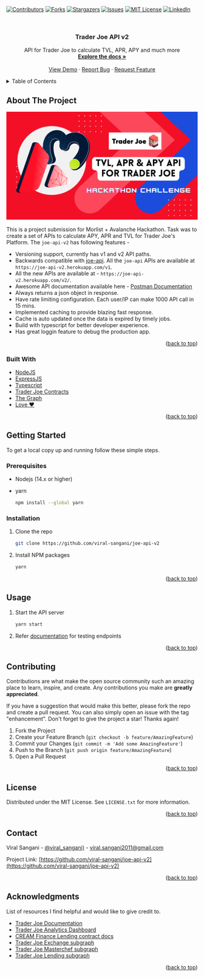 <div id="top"></div>

[![Contributors][contributors-shield]][contributors-url]
[![Forks][forks-shield]][forks-url]
[![Stargazers][stars-shield]][stars-url]
[![Issues][issues-shield]][issues-url]
[![MIT License][license-shield]][license-url]
[![LinkedIn][linkedin-shield]][linkedin-url]

<!-- PROJECT LOGO -->
<br />
<div align="center">

  <h3 align="center">Trader Joe API v2</h3>

  <p align="center">
    API for Trader Joe to calculate TVL, APR, APY and much more
    <br />
    <a href="https://documenter.getpostman.com/view/13371978/UVeDs7Pt"><strong>Explore the docs »</strong></a>
    <br />
    <br />
    <a href="https://joe-api-v2.herokuapp.com/">View Demo</a>
    ·
    <a href="https://github.com/viral-sangani/joe-api-v2/issues">Report Bug</a>
    ·
    <a href="https://github.com/viral-sangani/joe-api-v2/issues">Request Feature</a>
  </p>
</div>

<!-- TABLE OF CONTENTS -->
<details>
  <summary>Table of Contents</summary>
  <ol>
    <li>
      <a href="#about-the-project">About The Project</a>
      <ul>
        <li><a href="#built-with">Built With</a></li>
      </ul>
    </li>
    <li>
      <a href="#getting-started">Getting Started</a>
      <ul>
        <li><a href="#prerequisites">Prerequisites</a></li>
        <li><a href="#installation">Installation</a></li>
      </ul>
    </li>
    <li><a href="#usage">Usage</a></li>
    <li><a href="#contributing">Contributing</a></li>
    <li><a href="#license">License</a></li>
    <li><a href="#contact">Contact</a></li>
    <li><a href="#acknowledgments">Acknowledgments</a></li>
  </ol>
</details>

<!-- ABOUT THE PROJECT -->
## About The Project

[![Poster Image][product-screenshot]](https://joe-api-v2.herokuapp.com/)

This is a project submission for Morlist + Avalanche Hackathon. Task was to create a set of APIs to calculate APY, APR and TVL for Trader Joe's Platform. The `joe-api-v2` has following features -

- Versioning support, currently has v1 and v2 API paths.
- Backwards compatible with [joe-api](https://github.com/traderjoe-xyz/joe-api). All the `joe-api` APIs are available at `https://joe-api-v2.herokuapp.com/v1`.
- All the new APIs are available at - `https://joe-api-v2.herokuapp.com/v2/`.
- Awesome API documentation available here - [Postman Documentation](https://documenter.getpostman.com/view/13371978/UVeDs7Pt)
- Always returns a json object in response.
- Have rate limiting configuration. Each user/IP can make 1000 API call in 15 mins.
- Implemented caching to provide blazing fast response.
- Cache is auto updated once the data is expired by timely jobs.
- Build with typescript for better developer experience.
- Has great loggin feature to debug the production app.

<p align="right">(<a href="#top">back to top</a>)</p>

### Built With

- [NodeJS](https://nodejs.org/en/)
- [ExpressJS](https://expressjs.com/)
- [Typescript](https://www.typescriptlang.org/)
- [Trader Joe Contracts](https://traderjoexyz.com/)
- [The Graph](https://thegraph.com/)
- [Love ❤️](https://c.tenor.com/U45Q8YaJzBUAAAAC/moti-hearts.gif)

<p align="right">(<a href="#top">back to top</a>)</p>

<!-- GETTING STARTED -->
## Getting Started

To get a local copy up and running follow these simple steps.

### Prerequisites

- Nodejs (14.x or higher)
- yarn

  ```sh
  npm install --global yarn
  ```

### Installation

1. Clone the repo

   ```sh
   git clone https://github.com/viral-sangani/joe-api-v2
   ```

2. Install NPM packages

   ```sh
   yarn
   ```

<p align="right">(<a href="#top">back to top</a>)</p>

<!-- USAGE EXAMPLES -->
## Usage

1. Start the API server

   ```sh
   yarn start
   ```

2. Refer [documentation](https://documenter.getpostman.com/view/13371978/UVeDs7Pt) for testing endpoints

<p align="right">(<a href="#top">back to top</a>)</p>

<!-- CONTRIBUTING -->
## Contributing

Contributions are what make the open source community such an amazing place to learn, inspire, and create. Any contributions you make are **greatly appreciated**.

If you have a suggestion that would make this better, please fork the repo and create a pull request. You can also simply open an issue with the tag "enhancement".
Don't forget to give the project a star! Thanks again!

1. Fork the Project
2. Create your Feature Branch (`git checkout -b feature/AmazingFeature`)
3. Commit your Changes (`git commit -m 'Add some AmazingFeature'`)
4. Push to the Branch (`git push origin feature/AmazingFeature`)
5. Open a Pull Request

<p align="right">(<a href="#top">back to top</a>)</p>

<!-- LICENSE -->
## License

Distributed under the MIT License. See `LICENSE.txt` for more information.

<p align="right">(<a href="#top">back to top</a>)</p>

<!-- CONTACT -->
## Contact

Viral Sangani - [@viral_sangani)](https://twitter.com/viral_sangani_) - viral.sangani2011@gmail.com

Project Link: [https://github.com/viral-sangani/joe-api-v2](https://github.com/viral-sangani/joe-api-v2)

<p align="right">(<a href="#top">back to top</a>)</p>

<!-- ACKNOWLEDGMENTS -->
## Acknowledgments

List of resources I find helpful and would like to give credit to.

- [Trader Joe Documentation](https://traderjoexyz.com/)
- [Trader Joe Analytics Dashboard](https://analytics.traderjoexyz.com/)
- [CREAM Finance Lending contract docs](https://docs.cream.finance/developer/crtokens)
- [Trader Joe Exchange subgraph](https://thegraph.com/hosted-service/subgraph/traderjoe-xyz/exchange)
- [Trader Joe Masterchef subgraph](https://thegraph.com/hosted-service/subgraph/traderjoe-xyz/masterchefv2)
- [Trader Joe Lending subgraph](https://thegraph.com/hosted-service/subgraph/traderjoe-xyz/lending)

<p align="right">(<a href="#top">back to top</a>)</p>

<!-- MARKDOWN LINKS & IMAGES -->
<!-- https://www.markdownguide.org/basic-syntax/#reference-style-links -->
[contributors-shield]: https://img.shields.io/github/contributors/viral-sangani/joe-api-v2.svg?style=for-the-badge
[contributors-url]: https://github.com/viral-sangani/joe-api-v2/graphs/contributors
[forks-shield]: https://img.shields.io/github/forks/viral-sangani/joe-api-v2.svg?style=for-the-badge
[forks-url]: https://github.com/viral-sangani/joe-api-v2/network/members
[stars-shield]: https://img.shields.io/github/stars/viral-sangani/joe-api-v2.svg?style=for-the-badge
[stars-url]: https://github.com/viral-sangani/joe-api-v2/stargazers
[issues-shield]: https://img.shields.io/github/issues/viral-sangani/joe-api-v2.svg?style=for-the-badge
[issues-url]: https://github.com/viral-sangani/joe-api-v2/issues
[license-shield]: https://img.shields.io/github/license/viral-sangani/joe-api-v2.svg?style=for-the-badge
[license-url]: https://github.com/viral-sangani/joe-api-v2/blob/master/LICENSE.txt
[linkedin-shield]: https://img.shields.io/badge/-LinkedIn-black.svg?style=for-the-badge&logo=linkedin&colorB=555
[linkedin-url]: https://www.linkedin.com/in/viral-sangani/
[product-screenshot]: images/product-image.png
